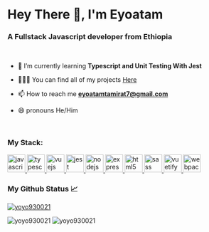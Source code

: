 <h1>Hey There 👋, I'm Eyoatam</h1>
<h3>A Fullstack Javascript developer from Ethiopia</h3>
<br>

- 🌱 I’m currently learning **Typescript and Unit Testing With Jest**

- 🧑🏽‍💻 You can find all of my projects [Here](https://github.com/Eyoatam?tab=repositories)

- 📫 How to reach me **eyoatamtamirat7@gmail.com**

- 😄 pronouns He/Him

<br>

### My Stack:
<p>
	<a
		href="https://developer.mozilla.org/en-US/docs/Web/JavaScript"
		target="_blank"
	>
		<img
			src="https://devicons.github.io/devicon/devicon.git/icons/javascript/javascript-original.svg"
			alt="javascript"
			width="40"
			height="40"
		/>
	</a>
		<a href="https://www.typescriptlang.org/" target="_blank">
		<img
			src="https://devicons.github.io/devicon/devicon.git/icons/typescript/typescript-original.svg"
			alt="typescript"
			width="40"
			height="40"
		/>
	</a>
	<a href="https://vuejs.org/" target="_blank">
		<img
			src="https://devicons.github.io/devicon/devicon.git/icons/vuejs/vuejs-original-wordmark.svg"
			alt="vuejs"
			width="40"
			height="40"
		/>
	</a>
	<a href="https://jestjs.io" target="_blank">
		<img
			src="https://www.vectorlogo.zone/logos/jestjsio/jestjsio-icon.svg"
			alt="jest"
			width="40"
			height="40"
		/>
	</a>
	<a href="https://nodejs.org" target="_blank">
		<img
			src="https://devicons.github.io/devicon/devicon.git/icons/nodejs/nodejs-original-wordmark.svg"
			alt="nodejs"
			width="40"
			height="40"
		/>
	</a>
		<a href="https://expressjs.com" target="_blank">
		<img
			src="https://devicons.github.io/devicon/devicon.git/icons/express/express-original-wordmark.svg"
			alt="express"
			width="40"
			height="40"
		/>
	</a>
	<a href="https://www.w3.org/html/" target="_blank">
		<img
			src="https://devicons.github.io/devicon/devicon.git/icons/html5/html5-original-wordmark.svg"
			alt="html5"
			width="40"
			height="40"
		/>
	</a>
	<a href="https://sass-lang.com" target="_blank">
		<img
			src="https://devicons.github.io/devicon/devicon.git/icons/sass/sass-original.svg"
			alt="sass"
			width="40"
			height="40"
		/>
	</a>
	<a href="https://vuetifyjs.com/en/" target="_blank">
		<img
			src="https://bestofjs.org/logos/vuetify.svg"
			alt="vuetify"
			width="40"
			height="40"
		/>
	</a>
	<a href="https://webpack.js.org" target="_blank">
		<img
			src="https://devicons.github.io/devicon/devicon.git/icons/webpack/webpack-original.svg"
			alt="webpack"
			width="40"
			height="40"
		/>
	</a>
</p>

### My Github Status 📈 
<p> <a href="https://github.com/ryo-ma/github-profile-trophy"><img src="https://github-profile-trophy.vercel.app/?username=Eyoatam&theme=onedark" alt="yoyo930021" /></a> </p>
<p> 
  <img src="https://github-readme-stats.vercel.app/api?username=Eyoatam&show_icons=true&theme=dark" alt="yoyo930021" />
  <img src="https://github-readme-stats.vercel.app/api/top-langs/?username=Eyoatam&layout=compact&theme=dark" alt="yoyo930021" />
</p>

<!--
<br><br><hr>
<div align="center">
	<img src="https://github.com/Eyoatam/Eyoatam/raw/master/octocat.gif">
</div>
> Note: The Above Octocat was from (https://myoctocat.dev/@gavinzanerafter/octocat-hacker/source/published), I just made a few changes to make it look the way I wanted.

-->
